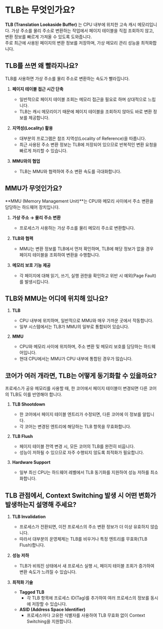 # TLB는 무엇인가요?

**TLB (Translation Lookaside Buffer)** 는 CPU 내부에 위치한 고속 캐시 메모리입니다. 가상 주소를 물리 주소로 변환하는 작업에서 페이지 테이블을 직접 조회하지 않고, 변환 정보를 빠르게 가져올 수 있도록 도와줍니다.  
주로 최근에 사용된 페이지의 변환 정보를 저장하며, 가상 메모리 관리 성능을 최적화합니다.


## TLB를 쓰면 왜 빨라지나요?

TLB를 사용하면 가상 주소를 물리 주소로 변환하는 속도가 빨라집니다. 

1. **페이지 테이블 접근 시간 단축**
   - 일반적으로 페이지 테이블 조회는 메모리 접근을 필요로 하며 상대적으로 느립니다.
   - TLB는 캐시 메모리이기 때문에 페이지 테이블을 조회하지 않아도 바로 변환 정보를 제공합니다.

2. **지역성(Locality) 활용** 
   - 대부분의 프로그램은 참조 지역성(Locality of Reference)을 따릅니다.
   - 최근 사용된 주소 변환 정보는 TLB에 저장되어 있으므로 반복적인 변환 요청을 빠르게 처리할 수 있습니다.

3. **MMU와의 협업** 
   - TLB는 MMU와 협력하여 주소 변환 속도를 극대화합니다.

## MMU가 무엇인가요?

**MMU (Memory Management Unit)**는 CPU와 메모리 사이에서 주소 변환을 담당하는 하드웨어 장치입니다. 

1. **가상 주소 → 물리 주소 변환**
   - 프로세스가 사용하는 가상 주소를 물리 메모리 주소로 변환합니다.

2. **TLB와 협력**  
   - MMU는 변환 정보를 TLB에서 먼저 확인하며, TLB에 해당 정보가 없을 경우 페이지 테이블을 조회하여 변환을 수행합니다.

3. **메모리 보호 기능 제공**
   - 각 페이지에 대해 읽기, 쓰기, 실행 권한을 확인하고 위반 시 예외(Page Fault)를 발생시킵니다.


## TLB와 MMU는 어디에 위치해 있나요?

1. **TLB**
   - CPU 내부에 위치하며, 일반적으로 MMU와 매우 가까운 곳에서 작동합니다.  
   - 일부 시스템에서는 TLB가 MMU의 일부로 통합되어 있습니다.

2. **MMU**
   - CPU와 메모리 사이에 위치하며, 주소 변환 및 메모리 보호를 담당하는 하드웨어입니다.  
   - 현대 CPU에서는 MMU가 CPU 내부에 통합된 경우가 많습니다.


## 코어가 여러 개라면, TLB는 어떻게 동기화할 수 있을까요?

프로세스가 공유 메모리를 사용할 때, 한 코어에서 페이지 테이블이 변경되면 다른 코어의 TLB도 이를 반영해야 합니다.

1. **TLB Shootdown**
   - 한 코어에서 페이지 테이블 엔트리가 수정되면, 다른 코어에 이 정보를 알립니다.
   - 각 코어는 변경된 엔트리에 해당하는 TLB 항목을 무효화합니다.

2. **TLB Flush**
   - 페이지 테이블 전역 변경 시, 모든 코어의 TLB를 완전히 비웁니다.
   - 성능이 저하될 수 있으므로 자주 수행되지 않도록 최적화가 필요합니다.

3. **Hardware Support**
   - 일부 최신 CPU는 하드웨어 레벨에서 TLB 동기화를 지원하여 성능 저하를 최소화합니다.


## TLB 관점에서, Context Switching 발생 시 어떤 변화가 발생하는지 설명해 주세요?

1. **TLB Invalidation**  
   - 프로세스가 전환되면, 이전 프로세스의 주소 변환 정보가 더 이상 유효하지 않습니다.
   - 따라서 대부분의 운영체제는 TLB를 비우거나 특정 엔트리를 무효화(TLB Flush)합니다.

2. **성능 저하**  
   - TLB가 비워진 상태에서 새 프로세스 실행 시, 페이지 테이블 조회가 증가하여 변환 속도가 느려질 수 있습니다.

3. **최적화 기술**
   - **Tagged TLB**  
     - 각 TLB 항목에 프로세스 ID(Tag)를 추가하여 여러 프로세스의 정보를 동시에 저장할 수 있습니다.
   - **ASID (Address Space Identifier)**  
     - 프로세스마다 고유한 식별자를 사용하여 TLB 무효화 없이 Context Switching을 지원합니다.
